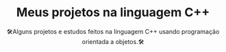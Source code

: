 <h1 align="center"> Meus projetos na linguagem C++ </h1>

<p align="center">
  🛠️Alguns projetos e estudos feitos na linguagem C++ usando programação orientada a objetos.🛠️
</p>


 
